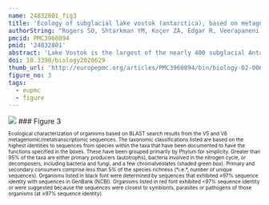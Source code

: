 ```yaml
---
name: 24832801_fig3
title: 'Ecology of subglacial lake vostok (antarctica), based on metagenomic/metatranscriptomic analyses of accretion ice.'
authorString: "Rogers SO, Shtarkman YM, Koçer ZA, Edgar R, Veerapaneni R, D'Elia T."
pmcid: PMC3960894
pmid: '24832801'
abstract: 'Lake Vostok is the largest of the nearly 400 subglacial Antarctic lakes and has been continuously buried by glacial ice for 15 million years. Extreme cold, heat (from possible hydrothermal activity), pressure (from the overriding glacier) and dissolved oxygen (delivered by melting meteoric ice), in addition to limited nutrients and complete darkness, combine to produce one of the most extreme environments on Earth. Metagenomic/metatranscriptomic analyses of ice that accreted over a shallow embayment and over the southern main lake basin indicate the presence of thousands of species of organisms (94% Bacteria, 6% Eukarya, and two Archaea). The predominant bacterial sequences were closest to those from species of Firmicutes, Proteobacteria and Actinobacteria, while the predominant eukaryotic sequences were most similar to those from species of ascomycetous and basidiomycetous Fungi. Based on the sequence data, the lake appears to contain a mixture of autotrophs and heterotrophs capable of performing nitrogen fixation, nitrogen cycling, carbon fixation and nutrient recycling. Sequences closest to those of psychrophiles and thermophiles indicate a cold lake with possible hydrothermal activity. Sequences most similar to those from marine and aquatic species suggest the presence of marine and freshwater regions.'
doi: 10.3390/biology2020629
thumb_url: 'http://europepmc.org/articles/PMC3960894/bin/biology-02-00629-g003.gif'
figure_no: 3
tags:
  - eupmc
  - figure
---
```

<img src='http://europepmc.org/articles/PMC3960894/bin/biology-02-00629-g003.jpg' style='max-height: 300px'>
### Figure 3
<p style='font-size: 10px;'>Ecological characterization of organisms based on BLAST search results from the V5 and V6 metagenomic/metatranscriptomic sequences. The taxonomic classifications listed are based on the highest identities to sequences from species within the taxa that have been documented to have the functions specified in the boxes. These have been grouped primarily by Phylum for simplicity. Greater than 95% of the taxa are either primary producers (autotrophs), bacteria involved in the nitrogen cycle, or decomposers, including bacteria and fungi, and a few chromalveolates (shaded green box). Primary and secondary consumers comprise less than 5% of the species richness (*i.e.*, number of unique sequences). Organisms listed in black font were determined by sequences that exhibited ≥97% sequence identity with sequences in GenBank (NCBI). Organisms listed in red font exhibited &lt;97% sequence identity or were suggested because the sequences were closest to symbionts, parasites or pathogens of those organisms (at ≥97% sequence identity).</p>